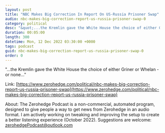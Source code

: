```yaml
---
layout: post
title: "NBC Makes Big Correction In Report On US-Russia Prisoner Swap"
audio: nbc-makes-big-correction-report-us-russia-prisoner-swap-0
category: political
desc: "&quot;...the Kremlin gave the White House the choice of either Griner or Whelan - or none...&quot;"
duration: 00:05:00
length: 300
datetime: Mon, 12 Dec 2022 03:30:00 +0000
tags: podcast
guid: nbc-makes-big-correction-report-us-russia-prisoner-swap-0
order: 0
---
```

&quot;...the Kremlin gave the White House the choice of either Griner or Whelan - or none...&quot;

Link: [https://www.zerohedge.com/political/nbc-makes-big-correction-report-us-russia-prisoner-swap](https://www.zerohedge.com/political/nbc-makes-big-correction-report-us-russia-prisoner-swap)

About: The Zerohedge Podcast is a non-commercial, automated program, designed to give people a way to get news from Zerohedge in an audio format.  I am actively working on tweaking and improving the setup to create a better listening experience (October 2022).  Suggestions are welcome: [zerohedgePodcast@outlook.com](mailto:zerohedgePodcast@outlook.com)